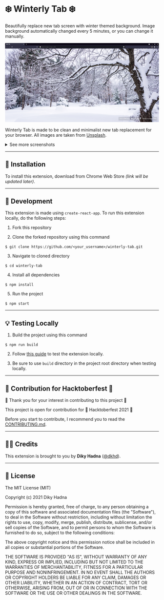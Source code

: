# ❄️ Winterly Tab ❄️

Beautifully replace new tab screen with winter themed background. Image background automatically changed every 5 minutes, or you can change it manually.

![Screenshot](docs/images/winterly_tab_01.png)

Winterly Tab is made to be clean and minimalist new tab replacement for your browser. All images are taken from [Unsplash](https://unsplash.com/s/photos/winter?orientation=landscape).

<details>
<summary>
See more screenshots
</summary>

![Screenshot](docs/images/winterly_tab_02.png)
![Screenshot](docs/images/winterly_tab_03.png)
![Screenshot](docs/images/winterly_tab_04.png)
![Screenshot](docs/images/winterly_tab_05.png)

</details>

---

## 📡 Installation

To install this extension, download from Chrome Web Store _(link will be updated later)_.

---

## 🔧 Development

This extension is made using `create-react-app`. To run this extension locally, do the following steps:

1. Fork this repository

2. Clone the forked repository using this command

`$ git clone https://github.com/<your_username>/winterly-tab.git`

3. Navigate to cloned directory

`$ cd winterly-tab`

4. Install all dependencies

`$ npm install`

5. Run the project

`$ npm start`

---

## 💡 Testing Locally

1. Build the project using this command

`$ npm run build`

2. Follow [this guide](https://support.google.com/chrome/a/answer/2714278?hl=en) to test the extension locally.

3. Be sure to use `build` directory in the project root directory when testing locally.

---

## 🎃 Contribution for Hacktoberfest 🎃

🎉 Thank you for your interest in contributing to this project 🎉 

This project is open for contribution for 🎃 Hacktoberfest 2021 🎃

Before you start to contribute, I recommend you to read the [CONTRIBUTING.md](CONTRIBUTING.md).

---

## 🧑‍💻 Credits

This extension is brought to you by **Diky Hadna** ([@dkhd](https://github.com/dkhd)).

---

## 📝 License

The MIT License (MIT)

Copyright (c) 2021 Diky Hadna

Permission is hereby granted, free of charge, to any person obtaining a copy of this software and associated documentation files (the "Software"), to deal in the Software without restriction, including without limitation the rights to use, copy, modify, merge, publish, distribute, sublicense, and/or sell copies of the Software, and to permit persons to whom the Software is furnished to do so, subject to the following conditions:

The above copyright notice and this permission notice shall be included in all copies or substantial portions of the Software.

THE SOFTWARE IS PROVIDED "AS IS", WITHOUT WARRANTY OF ANY KIND, EXPRESS OR IMPLIED, INCLUDING BUT NOT LIMITED TO THE WARRANTIES OF MERCHANTABILITY, FITNESS FOR A PARTICULAR PURPOSE AND NONINFRINGEMENT. IN NO EVENT SHALL THE AUTHORS OR COPYRIGHT HOLDERS BE LIABLE FOR ANY CLAIM, DAMAGES OR OTHER LIABILITY, WHETHER IN AN ACTION OF CONTRACT, TORT OR OTHERWISE, ARISING FROM, OUT OF OR IN CONNECTION WITH THE SOFTWARE OR THE USE OR OTHER DEALINGS IN THE SOFTWARE.
